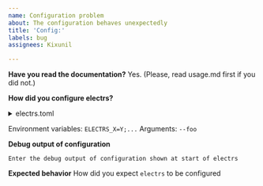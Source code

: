 ```yaml
---
name: Configuration problem
about: The configuration behaves unexpectedly
title: 'Config:'
labels: bug 
assignees: Kixunil

---
```


<!-- If you're inexperienced with service configuration consider using automated options such as https://deb.ln-ask.me -->

**Have you read the documentation?**
Yes. (Please, read usage.md first if you did not.)

**How did you configure electrs?**

<!-- repeat the whole details block if you use multiple config files -->

<details>
<summary>electrs.toml</summary>

```
type error message here
```

</details>

Environment variables: `ELECTRS_X=Y;...`
Arguments: `--foo`

**Debug output of configuration**
```
Enter the debug output of configuration shown at start of electrs
```

**Expected behavior**
How did you expect `electrs` to be configured
